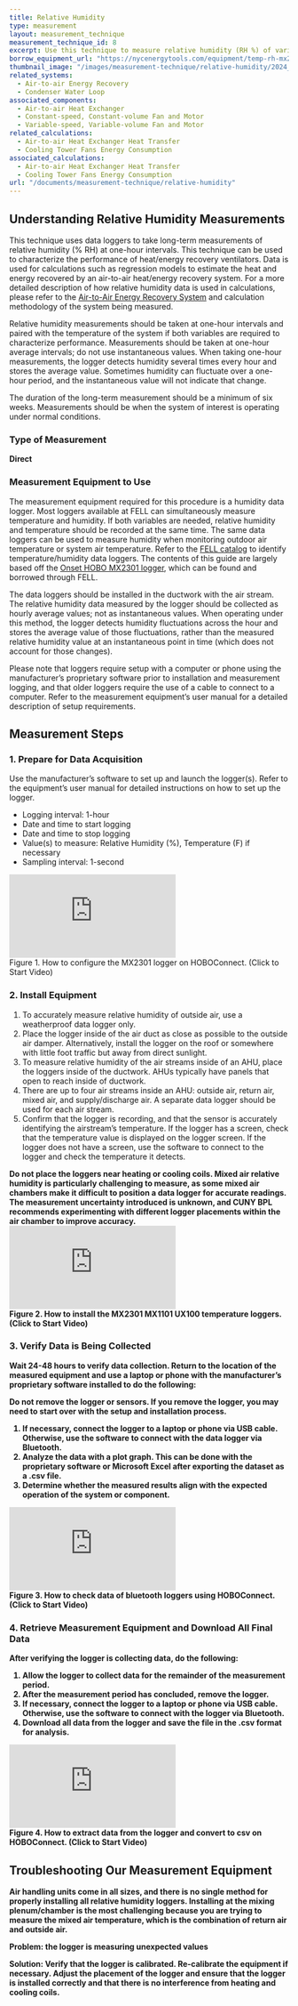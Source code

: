 ```yaml
---
title: Relative Humidity
type: measurement
layout: measurement_technique
measurement_technique_id: 8
excerpt: Use this technique to measure relative humidity (RH %) of various air streams in an air handling unit at one-hour intervals with data loggers.
borrow_equipment_url: "https://nycenergytools.com/equipment/temp-rh-mx2301/"
thumbnail_image: "/images/measurement-technique/relative-humidity/2024_0410_relative humidity MT_thumbnail.jpeg"
related_systems:
  - Air-to-air Energy Recovery
  - Condenser Water Loop
associated_components:
  - Air-to-air Heat Exchanger
  - Constant-speed, Constant-volume Fan and Motor
  - Variable-speed, Variable-volume Fan and Motor
related_calculations:
  - Air-to-air Heat Exchanger Heat Transfer
  - Cooling Tower Fans Energy Consumption
associated_calculations:
  - Air-to-air Heat Exchanger Heat Transfer
  - Cooling Tower Fans Energy Consumption
url: "/documents/measurement-technique/relative-humidity"
---
```


## Understanding Relative Humidity Measurements

This technique uses data loggers to take long-term measurements of relative humidity (% RH) at one-hour intervals. This technique can be used to characterize the performance of heat/energy recovery ventilators. Data is used for calculations such as regression models to estimate the heat and energy recovered by an air-to-air heat/energy recovery system. For a more detailed description of how relative humidity data is used in calculations, please refer to the <a href="/documents/systems/air-to-air-energy-recovery">Air-to-Air Energy Recovery System</a> and calculation methodology of the system being measured.

Relative humidity measurements should be taken at one-hour intervals and paired with the temperature of the system if both variables are required to characterize performance. Measurements should be taken at one-hour average intervals; do not use instantaneous values. When taking one-hour measurements, the logger detects humidity several times every hour and stores the average value. Sometimes humidity can fluctuate over a one-hour period, and the instantaneous value will not indicate that change.  

The duration of the long-term measurement should be a minimum of six weeks. Measurements should be when the system of interest is operating under normal conditions. 

### Type of Measurement

<strong>Direct</strong> 

### Measurement Equipment to Use 

The measurement equipment required for this procedure is a humidity data logger. Most loggers available at FELL can simultaneously measure temperature and humidity. If both variables are needed, relative humidity and temperature should be recorded at the same time. The same data loggers can be used to measure humidity when monitoring outdoor air temperature or system air temperature. Refer to the [FELL catalog](https://nycenergytools.com/equipment/) to identify temperature/humidity data loggers. The contents of this guide are largely based off the [Onset HOBO MX2301 logger](https://nycenergytools.com/equipment/temp-rh-mx2301/), which can be found and borrowed through FELL. 
 
The data loggers should be installed in the ductwork with the air stream. The relative humidity data measured by the logger should be collected as hourly average values; not as instantaneous values. When operating under this method, the logger detects humidity fluctuations across the hour and stores the average value of those fluctuations, rather than the measured relative humidity value at an instantaneous point in time (which does not account for those changes).

Please note that loggers require setup with a computer or phone using the manufacturer’s proprietary software prior to installation and measurement logging, and that older loggers require the use of a cable to connect to a computer. Refer to the measurement equipment’s user manual for a detailed description of setup requirements. 
 
## Measurement Steps

### 1. Prepare for Data Acquisition 

Use the manufacturer’s software to set up and launch the logger(s). Refer to the equipment’s user manual for detailed instructions on how to set up the logger. 

- Logging interval: 1-hour
- Date and time to start logging
- Date and time to stop logging
- Value(s) to measure: Relative Humidity (%), Temperature (F) if necessary
- Sampling interval: 1-second

<iframe class ="video" src="https://www.youtube.com/embed/D178xIAkoUA?si=_I0O_PikttSolMbI" title="YouTube video player" frameborder="0" allow="accelerometer; autoplay; clipboard-write; encrypted-media; gyroscope; picture-in-picture; web-share" allowfullscreen></iframe>
<figcaption class="figure-caption text-left">Figure 1. How to configure the MX2301 logger on HOBOConnect. (Click to Start Video)</figcaption>

### 2. Install Equipment 

1. To accurately measure relative humidity of outside air, use a weatherproof data logger only.
2. Place the logger inside of the air duct as close as possible to the outside air damper. Alternatively, install the logger on the roof or somewhere with little foot traffic but away from direct sunlight.
3. To measure relative humidity of the air streams inside of an AHU, place the loggers inside of the ductwork. AHUs typically have panels that open to reach inside of ductwork.
4. There are up to four air streams inside an AHU: outside air, return air, mixed air, and supply/discharge air. A separate data logger should be used for each air stream.
5. Confirm that the logger is recording, and that the sensor is accurately identifying the airstream’s temperature. If the logger has a screen, check that the temperature value is displayed on the logger screen. If the logger does not have a screen, use the software to connect to the logger and check the temperature it detects.

<div class="alert alert-warning" role="alert">
<strong>Do not place the loggers near heating or cooling coils. Mixed air relative humidity is particularly challenging to measure, as some mixed air chambers make it difficult to position a data logger for accurate readings. The measurement uncertainty introduced is unknown, and CUNY BPL recommends experimenting with different logger placements within the air chamber to improve accuracy.
</div>

<iframe class ="video" src="https://www.youtube.com/embed/R9MDkohMD-E?si=1TIgLJijpgreQOtV" title="YouTube video player" frameborder="0" allow="accelerometer; autoplay; clipboard-write; encrypted-media; gyroscope; picture-in-picture; web-share" allowfullscreen></iframe>
<figcaption class="figure-caption text-left">Figure 2. How to install the MX2301 MX1101 UX100 temperature loggers. (Click to Start Video)</figcaption>

### 3. Verify Data is Being Collected 

Wait 24-48 hours to verify data collection. Return to the location of the measured equipment and use a laptop or phone with the manufacturer’s proprietary software installed to do the following: 

<div class="alert alert-warning" role="alert">
<strong>Do not remove the logger or sensors.</strong> If you remove the logger, you may need to start over with the setup and installation process.
</div>

1. If necessary, connect the logger to a laptop or phone via USB cable. Otherwise, use the software to connect with the data logger via Bluetooth.
2. Analyze the data with a plot graph. This can be done with the proprietary software or Microsoft Excel after exporting the dataset as a .csv file.
3. Determine whether the measured results align with the expected operation of the system or component.

<iframe class ="video" src="https://www.youtube.com/embed/EOb9EqQcRXY?si=NgkTRObjdxEty-Dg" title="YouTube video player" frameborder="0" allow="accelerometer; autoplay; clipboard-write; encrypted-media; gyroscope; picture-in-picture; web-share" allowfullscreen></iframe>
<figcaption class="figure-caption text-left">Figure 3. How to check data of bluetooth loggers using HOBOConnect. (Click to Start Video)</figcaption>


### 4. Retrieve Measurement Equipment and Download All Final Data 
After verifying the logger is collecting data, do the following: 

1. Allow the logger to collect data for the remainder of the measurement period.
2. After the measurement period has concluded, remove the logger.
3. If necessary, connect the logger to a laptop or phone via USB cable. Otherwise, use the software to connect with the logger via Bluetooth. 
4. Download all data from the logger and save the file in the .csv format for analysis.

<iframe class ="video" src="https://www.youtube.com/embed/sF_c_7LHR5s?si=OPxNERIQhQqBhAo_" title="YouTube video player" frameborder="0" allow="accelerometer; autoplay; clipboard-write; encrypted-media; gyroscope; picture-in-picture; web-share" allowfullscreen></iframe>
<figcaption class="figure-caption text-left">Figure 4. How to extract data from the logger and convert to csv on HOBOConnect. (Click to Start Video)</figcaption>

## Troubleshooting Our Measurement Equipment

Air handling units come in all sizes, and there is no single method for properly installing all relative humidity loggers. Installing at the mixing plenum/chamber is the most challenging because you are trying to measure the mixed air temperature, which is the combination of return air and outside air.

<strong>Problem:</strong> the logger is measuring unexpected values 

<div class="alert alert-warning" role="alert">
<strong>Solution:</strong> Verify that the logger is calibrated. Re-calibrate the equipment if necessary. Adjust the placement of the logger and ensure that the logger is installed correctly and that there is no interference from heating and cooling coils.   
</div>